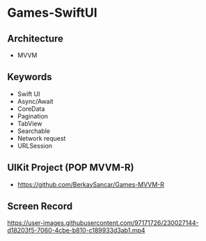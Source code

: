 # Games-SwiftUI

## Architecture

- MVVM

## Keywords

- Swift UI
- Async/Await
- CoreData
- Pagination
- TabView
- Searchable
- Network request
- URLSession

## UIKit Project (POP MVVM-R)

- https://github.com/BerkaySancar/Games-MVVM-R

## Screen Record
https://user-images.githubusercontent.com/97171726/230027144-d18203f5-7060-4cbe-b810-c189933d3ab1.mp4

